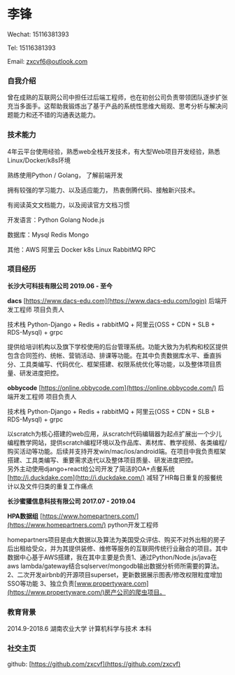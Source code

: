 # 李锋

Wechat: 15116381393

Tel: 15116381393

Email: zxcvf6@outlook.com




### 自我介绍

曾在成熟的互联网公司中担任过后端工程师，也在初创公司负责带领团队逐步扩张充当多面手。这帮助我锻炼出了基于产品的系统性思维大局观、思考分析与解决问题能力和还不错的沟通表达能力。




### 技术能力

4年云平台使用经验，熟悉web全栈开发技术，有大型Web项目开发经验，熟悉Linux/Docker/k8s环境

熟练使用Python / Golang， 了解前端开发

拥有较强的学习能力、以及适应能力， 热衷倒腾代码、接触新兴技术。

有阅读英文文档能力，以及阅读官方文档习惯



开发语言：Python Golang Node.js

数据库：Mysql Redis Mongo

其他：AWS 阿里云 Docker k8s Linux RabbitMQ RPC




### 项目经历

**长沙大可科技有限公司                                                                                                    2019.06 - 至今**                                                                                                      


**dacs** [https://www.dacs-edu.com](https://www.dacs-edu.com/login)                                                                          后端开发工程师 项目负责人

技术栈 Python-Django + Redis + rabbitMQ + 阿里云(OSS + CDN + SLB + RDS-Mysql) + grpc

​    提供给培训机构以及旗下学校使用的后台管理系统。功能大致为为机构和校区提供包含合同签约、统帐、营销活动、排课等功能。在其中负责数据库水平、垂直拆分、工具类编写、代码优化、框架搭建、权限系统优化等功能，以及整体项目质量、研发进度把控。




**obbycode** [https://online.obbycode.com](https://online.obbycode.com/)                                                             后端开发工程师 项目负责人

技术栈 Python-Django + Redis + rabbitMQ + 阿里云(OSS + CDN + SLB + RDS-Mysql) + grpc

​    以scratch为核心搭建的web应用，从scratch代码编辑器为起点扩展出一个少儿编程教学网站，提供scratch编程环境以及作品库、素材库、教学视频、各类编程/购买活动等功能。后续并支持开发win/mac/ios/android端。在项目中我负责框架搭建、工具类编写、重要需求迭代以及整体项目质量、研发进度把控。
​    
​    另外主动使用django+react给公司开发了简洁的OA+点餐系统 [http://i.duckdake.com](http://i.duckdake.com/) 减轻了HR每日重复的报餐统计以及文件归类的重复工作痛点




**长沙蜜獾信息科技有限公司                                                                                               2017.07 - 2019.04**                                                


**HPA数据组** [https://www.homepartners.com/](https://www.homepartners.com/)                                                              python开发工程师

​    homepartners项目是由大数据以及算法为美国受众评估、购买不对外出租的房子后出租给受众，并为其提供装修、维修等服务的互联网传统行业融合的项目。其中数据中心基于AWS搭建，我在其中主要是负责1、通过Python/Node.js/java在aws lambda/gateway结合sqlserver/mongodb输出数据分析师所需要的算法。2、二次开发airbnb的开源项目superset，更新数据展示图表/修改权限粒度增加SSO等功能 3、独立负责[www.propertyware.com](https://www.propertyware.com/)房产公司的爬虫项目。




### 教育背景

2014.9-2018.6 湖南农业大学    计算机科学与技术    本科




### 社交主页

github: [https://github.com/zxcvf](https://github.com/zxcvf)


